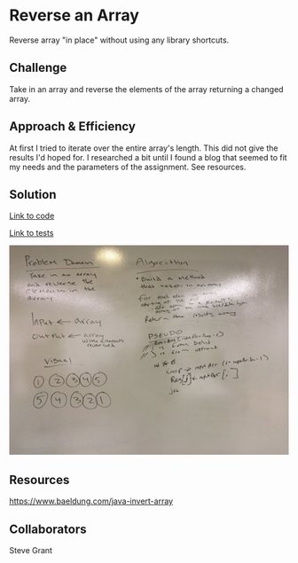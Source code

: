 # Reverse an Array

Reverse array "in place" without using any library shortcuts.

## Challenge

Take in an array and reverse the elements of the array returning a changed array.

## Approach & Efficiency

At first I tried to iterate over the entire array's length. This did not give the results I'd hoped for. I researched a bit until I found a blog that seemed to fit my needs and the parameters of the assignment. See resources.

## Solution

[Link to code](../code401challenges/src/main/java/code401challenges/ArrayReverse.java)

[Link to tests](../code401challenges/src/test/java/code401challenges/ArrayReverseTest.java)

![Image of Whiteboard Reverse Array](https://github.com/rnmessick/data-structures-and-algorithms/blob/master/assets/arrayReverse.jpg)

## Resources

https://www.baeldung.com/java-invert-array

## Collaborators

Steve Grant
